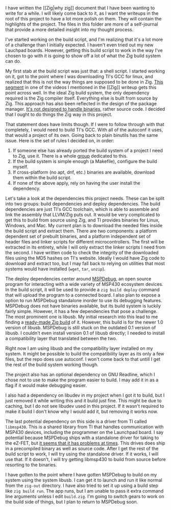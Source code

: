 I have written the [[Zig|why zig]] document that I have been wanting to write for a while. I will likely come back to it, as I want the writeups in the root of this project to have a lot more polish on them. They will contain the highlights of the project. The files in this folder are more of a self-journal that provide a more detailed insight into my thought process.

I've started working on the build script, and I'm realizing that it's a lot more of a challenge than I initially expected. I haven't even tried out my new Lauchpad boards. However, getting this build script to work in the way I've chosen to go with it is going to show off a lot of what the Zig build system can do.

My first stab at the build script was just that: a shell script. I started working on it, got to the point where I was downloading TI's GCC for linux, and realized that this is not the way things are supposed to be done in Zig. [This segment](https://www.youtube.com/watch?v=Gv2I7qTux7g&t=2099s) in one of the videos I mentioned in the [[Zig]] writeup gets this point across well. In the ideal Zig build system, the only dependency required is the Zig compiler itself. Everything else is built from source by Zig. This approach has also been reflected in the design of the package manager. [It's not designed to handle binaries](https://ziggit.dev/t/best-practice-for-pre-installing-an-external-tool-used-during-normal-build-run-flow/5165/2), rather source code. I decided that I ought to do things the Zig way in this project.

That statement does have limits though. If I were to follow through with that completely, I would need to build TI's GCC. With all of the autoconf it uses, that would a project of its own. Going back to plain binutils has the same issue. Here is the set of rules I decided on, in order:
1. If someone else has already ported the build system of a project I need to Zig, use it. There is a whole [group](https://github.com/allyourcodebase) dedicated to this.
2. If the build system is simple enough (a Makefile), configure the build myself.
3. If cross-platform (no apt, dnf, etc.) binaries are available, download them within the build script.
4. If none of the above apply, rely on having the user install the dependency.

Let's take a look at the dependencies this project needs. These can be split into two groups: build dependencies and deploy dependencies. The build dependencies are just TI's GCC toolchain, which is able to assemble and link the assembly that LLVM/Zig puts out. It would be very complicated to get this to build from source using Zig, and TI provides binaries for Linux, Windows, and Mac. My current plan is to download the needed files inside the build script and extract them. There are two components: a platform dependent set of prebuilt binaries, and a platform independent set of header files and linker scripts for different microcontrollers. The first will be extracted in its entirety, while I will only extract the linker scripts I need from the second. I have written code to check the integrity of the downloaded files using the MD5 hashes on TI's website. Ideally I would have Zig code to download and extract too, but I may fall back to relying on utilities that most systems would have installed (`wget`, `tar`, `unzip`).

The deploy dependencies center around [MSPDebug](https://github.com/dlbeer/mspdebug), an open source program for interacting with a wide variety of MSP430 ecosystem devices. In the build script, it will be used to provide a `zig build deploy` command that will upload the program to a connected board. I also plan to expose a option to run MSPDebug standalone inorder to use its debugging features. MSPDebug does not have binaries available, but its build system is luckily fairly simple. However, it has a few dependencies that pose a challenge. The most prominent one is libusb. My initial research into this lead to me finding a [ready-made Zig build](https://github.com/allyourcodebase/libusb) of it. However, this build is for the newer 1.0 version of libusb. MSPDebug is still stuck on the outdated 0.1 version of libusb. I couldn't even install version 0.1 of libusb directly; I needed to install a compatibility layer that translated between the two.

Right now I am using libusb and the compatibility layer installed on my system. It might be possible to build the compatibility layer as its only a few files, but the repo does use autoconf. I won't come back to that untill I get the rest of the build system working though.

The project also has an optional dependency on GNU Readline, which I chose not to use to make the program easier to build. I may add it in as a flag if it would make debugging easier.

I also had a dependency on libudev in my project when I got it to build, but I just removed it while writing this and it build just fine. This might be due to caching, but I do not see libudev used in this project. If it wasn't required to make it build I don't know why I would add it, but removing it works now.

The last potential dependency on this side is a driver from TI called `libmsp430`. This is a shared library from TI that handles communication with MSP430 devices, including the programmer on the Launchpad board. I say potential because MSPDebug ships with a standalone driver for taking to the eZ-FET, but [it seems that it has problems at times](https://github.com/dlbeer/mspdebug/issues/43). This drives does ship in a precompiled binary as well as source code. After I get the rest of the build script to work, I will try using the standalone driver. If it works, I will use that. If it doesn't, I will try getting libmsp430 to build from source before resorting to the binaries.

I have gotten to the point where I have gotten MSPDebug to build on my system using the system libusb. I can get it to launch and run it like normal from the `zig-out` directory. I have also tried to set it up using a build step like `zig build run`. The app runs, but I am unable to pass it extra command line arguments unless I edit `build.zig`. I'm going to switch gears to work on the build side of things, but I plan to return to MSPDebug soon.